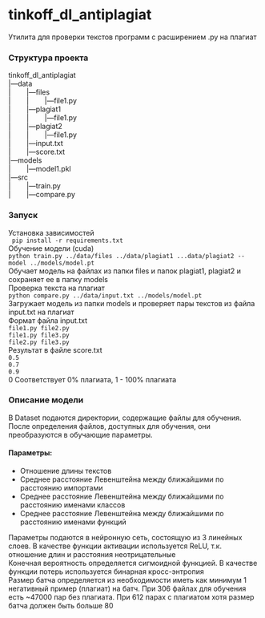 # tinkoff_dl_antiplagiat</br>
Утилита для проверки текстов программ с расширением .py на плагиат</br>
### Структура проекта</br>
tinkoff_dl_antiplagiat</br>
|—data</br>
|&nbsp;&nbsp;&nbsp;&nbsp;&nbsp;&nbsp;&nbsp;&nbsp;|—files</br>
|&nbsp;&nbsp;&nbsp;&nbsp;&nbsp;&nbsp;&nbsp;&nbsp;|&nbsp;&nbsp;&nbsp;&nbsp;&nbsp;&nbsp;&nbsp;&nbsp;|—file1.py</br>
|&nbsp;&nbsp;&nbsp;&nbsp;&nbsp;&nbsp;&nbsp;&nbsp;|—plagiat1</br>
|&nbsp;&nbsp;&nbsp;&nbsp;&nbsp;&nbsp;&nbsp;&nbsp;|&nbsp;&nbsp;&nbsp;&nbsp;&nbsp;&nbsp;&nbsp;&nbsp;|—file1.py</br>
|&nbsp;&nbsp;&nbsp;&nbsp;&nbsp;&nbsp;&nbsp;&nbsp;|—plagiat2</br>
|&nbsp;&nbsp;&nbsp;&nbsp;&nbsp;&nbsp;&nbsp;&nbsp;|&nbsp;&nbsp;&nbsp;&nbsp;&nbsp;&nbsp;&nbsp;&nbsp;|—file1.py</br>
|&nbsp;&nbsp;&nbsp;&nbsp;&nbsp;&nbsp;&nbsp;&nbsp;|—input.txt</br>
|&nbsp;&nbsp;&nbsp;&nbsp;&nbsp;&nbsp;&nbsp;&nbsp;|—score.txt</br>
|—models</br>
|&nbsp;&nbsp;&nbsp;&nbsp;&nbsp;&nbsp;&nbsp;&nbsp;|—model1.pkl</br>
|—src</br>
|&nbsp;&nbsp;&nbsp;&nbsp;&nbsp;&nbsp;&nbsp;&nbsp;|—train.py</br>
|&nbsp;&nbsp;&nbsp;&nbsp;&nbsp;&nbsp;&nbsp;&nbsp;|—compare.py</br>
### Запуск</br>
Установка зависимостей</br>
``` pip install -r requirements.txt```</br>
Обучение модели (cuda)</br>
```python train.py ../data/files ../data/plagiat1 ...data/plagiat2 --model ../models/model.pt```</br>
Обучает модель на файлах из папки files и папок plagiat1, plagiat2 и сохраняет ее в папку models</br>
Проверка текста на плагиат</br>
```python compare.py ../data/input.txt ../models/model.pt```</br>
Загружает модель из папки models и проверяет пары текстов из файла input.txt на плагиат</br>
Формат файла input.txt</br>
```file1.py file2.py```</br>
```file1.py file3.py```</br>
```file2.py file3.py```</br>
Результат в файле score.txt</br>
```0.5```</br>
```0.7```</br>
```0.9```</br>
0 Соответствует 0% плагиата, 1 - 100% плагиата</br>
### Описание модели</br>
В Dataset подаются директории, содержащие файлы для обучения.</br>
После определения файлов, доступных для обучения, они преобразуются в обучающие параметры.</br>
#### Параметры:</br>
* Отношение длины текстов</br>
* Среднее расстояние Левенштейна между ближайшими по расстоянию импортами</br>
* Среднее расстояние Левенштейна между ближайшими по расстоянию именами классов</br>
* Среднее расстояние Левенштейна между ближайшими по расстоянию именами функций</br>

Параметры подаются в нейронную сеть, состоящую из 3 линейных слоев. В качестве функции активации используется ReLU, т.к. отношение длин и расстояния неотрицательные</br>
Конечная вероятность определяется сигмоидной функцией. В качестве функции потерь используется бинарная кросс-энтропия</br>
Размер батча определяется из необходимости иметь как минимум 1 негативный пример (плагиат) на батч. При 306 файлах для обучения есть ~47000 пар без плагиата. При 612 парах с плагиатом хотя размер батча должен быть больше 80</br>
